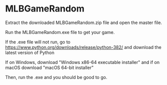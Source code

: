 # MLBGameRandom

Extract the downloaded MLBGameRandom.zip file and open the master file.

Run the MLBGameRandom.exe file to get your game.

If the .exe file will not run, go to https://www.python.org/downloads/release/python-382/ and download the latest version of Python

If on Windows, download "Windows x86-64 executable installer" and if on macOS download "macOS 64-bit installer"

Then, run the .exe and you should be good to go.
